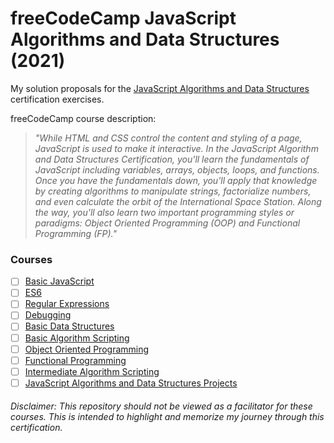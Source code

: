 # freeCodeCamp JavaScript Algorithms and Data Structures (2021)

My solution proposals for
the [JavaScript Algorithms and Data Structures](https://www.freecodecamp.org/learn/javascript-algorithms-and-data-structures/)
certification exercises.

freeCodeCamp course description:
> *"While HTML and CSS control the content and styling of a page, JavaScript is used to make it interactive. In the JavaScript Algorithm and Data Structures Certification, you'll learn the fundamentals of JavaScript including variables, arrays, objects, loops, and functions. Once you have the fundamentals down, you'll apply that knowledge by creating algorithms to manipulate strings, factorialize numbers, and even calculate the orbit of the International Space Station. Along the way, you'll also learn two important programming styles or paradigms: Object Oriented Programming (OOP) and Functional Programming (FP)."*

### Courses

- [ ] [Basic JavaScript](/01-basic-javascript/README.md)
- [ ] [ES6]()
- [ ] [Regular Expressions]()
- [ ] [Debugging]()
- [ ] [Basic Data Structures]()
- [ ] [Basic Algorithm Scripting]()
- [ ] [Object Oriented Programming]()
- [ ] [Functional Programming]()
- [ ] [Intermediate Algorithm Scripting]()
- [ ] [JavaScript Algorithms and Data Structures Projects]()

###### Disclaimer: This repository should not be viewed as a facilitator for these courses. This is intended to highlight and memorize my journey through this certification.
